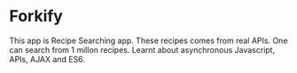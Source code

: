 # Forkify
This app is Recipe Searching app. These recipes comes from real APIs. One can search from 1 millon recipes. 
Learnt about asynchronous Javascript, APIs, AJAX and ES6.
